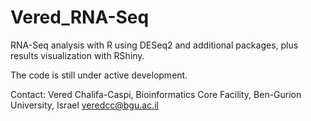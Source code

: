 # Vered_RNA-Seq
RNA-Seq analysis with R using DESeq2 and additional packages, plus results visualization with RShiny.

The code is still under active development.

Contact:
Vered Chalifa-Caspi, Bioinformatics Core Facility, Ben-Gurion University, Israel
veredcc@bgu.ac.il
